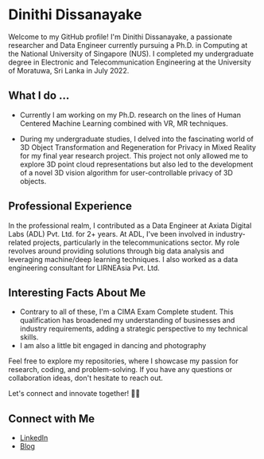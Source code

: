 # Dinithi Dissanayake

Welcome to my GitHub profile! I'm Dinithi Dissanayake, a passionate researcher and Data Engineer currently pursuing a Ph.D. in Computing at the National University of Singapore (NUS). I completed my undergraduate degree in Electronic and Telecommunication Engineering at the University of Moratuwa, Sri Lanka in July 2022.

## What I do ...

- Currently I am working on my Ph.D. research on the lines of Human Centered Machine Learning combined with VR, MR techniques.

- During my undergraduate studies, I delved into the fascinating world of 3D Object Transformation and Regeneration for Privacy in Mixed Reality for my final year research project. This project not only allowed me to explore 3D point cloud representations but also led to the development of a novel 3D vision algorithm for user-controllable privacy of 3D objects. 


## Professional Experience

In the professional realm, I contributed as a Data Engineer at Axiata Digital Labs (ADL) Pvt. Ltd. for 2+ years. At ADL, I've been involved in industry-related projects, particularly in the telecommunications sector. My role revolves around providing solutions through big data analysis and leveraging machine/deep learning techniques. I also worked as a data engineering consultant for LIRNEAsia Pvt. Ltd.

## Interesting Facts About Me

- Contrary to all of these, I'm a CIMA Exam Complete student. This qualification has broadened my understanding of businesses and industry requirements, adding a strategic perspective to my technical skills.
- I am also a little bit engaged in dancing and photography 

Feel free to explore my repositories, where I showcase my passion for research, coding, and problem-solving. If you have any questions or collaboration ideas, don't hesitate to reach out.

Let's connect and innovate together! 🚀✨

## Connect with Me

- [LinkedIn](https://www.linkedin.com/in/dinithipurna/)
- [Blog](https://yourblogurl.com)